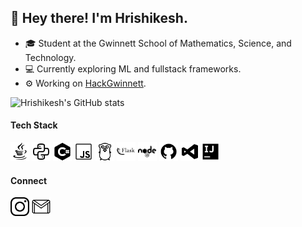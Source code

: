 ## 👋 Hey there! I'm Hrishikesh.

- 🎓 Student at the Gwinnett School of Mathematics, Science, and Technology.
- 💻 Currently exploring ML and fullstack frameworks.
- ⚙️ Working on [HackGwinnett](https://github.com/hackgwinnett).

![Hrishikesh's GitHub stats](https://github-readme-stats.vercel.app/api?username=hershyz&theme=graywhite&show_icons=true)

#### Tech Stack
[<img height="30px" src="https://raw.githubusercontent.com/hershyz/hershyz/master/assets/icons8-java-30.png"/>]()
[<img height="30px" src="https://raw.githubusercontent.com/hershyz/hershyz/master/assets/icons8-python-48.png"/>]()
[<img height="30px" src="https://raw.githubusercontent.com/hershyz/hershyz/master/assets/icons8-c-sharp-logo-50.png"/>]()
[<img height="30px" src="https://raw.githubusercontent.com/hershyz/hershyz/master/assets/icons8-javascript-50.png"/>]()
[<img height="30px" src="https://raw.githubusercontent.com/hershyz/hershyz/master/assets/icons8-golang-50.png"/>]()
[<img height="30x" src="https://raw.githubusercontent.com/hershyz/hershyz/master/assets/icons8-flask-50.png"/>]()
[<img height="30x" src="https://raw.githubusercontent.com/hershyz/hershyz/master/assets/icons8-nodejs-32.png"/>]()
[<img height="30x" src="https://raw.githubusercontent.com/hershyz/hershyz/master/assets/icons8-github-48.png"/>]()
[<img height="30x" src="https://raw.githubusercontent.com/hershyz/hershyz/master/assets/icons8-visual-studio-30.png"/>]()
[<img height="30x" src="https://raw.githubusercontent.com/hershyz/hershyz/master/assets/icons8-intellij-idea-48.png"/>]()

#### Connect
[<img height="30px" src="https://raw.githubusercontent.com/hershyz/hershyz/master/assets/icons8-instagram-52.png"/>](https://www.instagram.com/hershyz)
[<img height="30px" src="https://raw.githubusercontent.com/hershyz/hershyz/master/assets/icons8-gmail-100.png"/>](mailto:hbagalkote@gmail.com)
